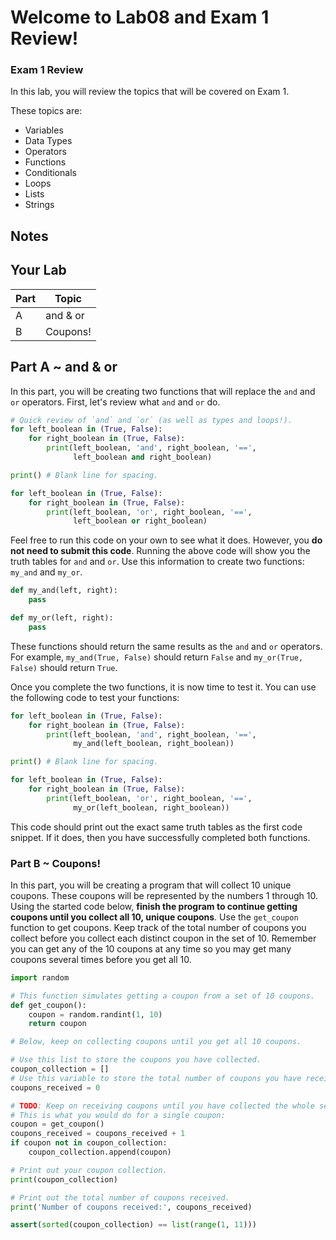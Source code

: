 # Welcome to Lab08 and Exam 1 Review!

### Exam 1 Review

In this lab, you will review the topics that will be covered on Exam 1.

These topics are:
- Variables
- Data Types
- Operators
- Functions
- Conditionals
- Loops
- Lists
- Strings

## Notes 



## Your Lab

|Part | Topic |
| --- | --- |
|A | and & or |
|B | Coupons! |


## Part A ~ **and & or**
In this part, you will be creating two functions that will replace the `and` and `or` operators. First, let's review what `and` and `or` do.

```python
# Quick review of `and` and `or` (as well as types and loops!).
for left_boolean in (True, False):
    for right_boolean in (True, False):
        print(left_boolean, 'and', right_boolean, '==',
              left_boolean and right_boolean)

print() # Blank line for spacing.

for left_boolean in (True, False):
    for right_boolean in (True, False):
        print(left_boolean, 'or', right_boolean, '==',
              left_boolean or right_boolean)
```

Feel free to run this code on your own to see what it does. However, you **do not need to submit this code**. Running the above code will show you the truth tables for `and` and `or`. Use this information to create two functions: `my_and` and `my_or`.

```python
def my_and(left, right):
    pass

def my_or(left, right):
    pass
```

These functions should return the same results as the `and` and `or` operators. For example, `my_and(True, False)` should return `False` and `my_or(True, False)` should return `True`.

Once you complete the two functions, it is now time to test it. You can use the following code to test your functions:

```python
for left_boolean in (True, False):
    for right_boolean in (True, False):
        print(left_boolean, 'and', right_boolean, '==',
              my_and(left_boolean, right_boolean))

print() # Blank line for spacing.

for left_boolean in (True, False):
    for right_boolean in (True, False):
        print(left_boolean, 'or', right_boolean, '==',
              my_or(left_boolean, right_boolean))
```

This code should print out the exact same truth tables as the first code snippet. If it does, then you have successfully completed both functions.

### Part B ~ **Coupons!**

In this part, you will be creating a program that will collect 10 unique coupons. These coupons will be represented by the numbers 1 through 10. Using the started code below, **finish the program to continue getting coupons until you collect all 10, unique coupons**. Use the `get_coupon` function to get coupons. Keep track of the total number of coupons you collect before you collect each distinct coupon in the set of 10. Remember you can get any of the 10 coupons at any time so you may get many coupons several times before you get all 10.

```python
import random

# This function simulates getting a coupon from a set of 10 coupons. 
def get_coupon():
    coupon = random.randint(1, 10)
    return coupon

# Below, keep on collecting coupons until you get all 10 coupons.

# Use this list to store the coupons you have collected.
coupon_collection = [] 
# Use this variable to store the total number of coupons you have received.
coupons_received = 0

# TODO: Keep on receiving coupons until you have collected the whole set.
# This is what you would do for a single coupon:
coupon = get_coupon()
coupons_received = coupons_received + 1
if coupon not in coupon_collection:
    coupon_collection.append(coupon)

# Print out your coupon collection.
print(coupon_collection)

# Print out the total number of coupons received.
print('Number of coupons received:', coupons_received)

assert(sorted(coupon_collection) == list(range(1, 11)))
```
